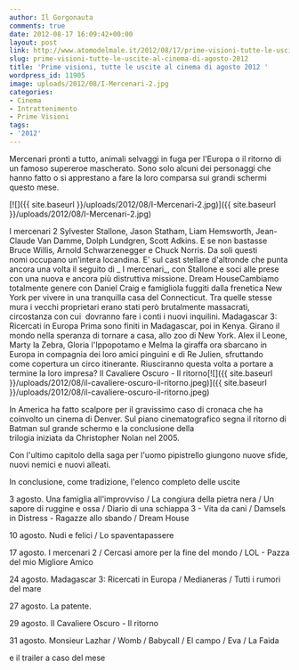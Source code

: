 ```yaml
---
author: Il Gorgonauta
comments: true
date: 2012-08-17 16:09:42+00:00
layout: post
link: http://www.atomodelmale.it/2012/08/17/prime-visioni-tutte-le-uscite-al-cinema-di-agosto-2012/
slug: prime-visioni-tutte-le-uscite-al-cinema-di-agosto-2012
title: 'Prime visioni, tutte le uscite al cinema di agosto 2012 '
wordpress_id: 11905
image: uploads/2012/08/I-Mercenari-2.jpg
categories:
- Cinema
- Intrattenimento
- Prime Visioni
tags:
- '2012'
---
```


Mercenari pronti a tutto, animali selvaggi in fuga per l'Europa o il ritorno di un famoso supereroe mascherato. Sono solo alcuni dei personaggi che hanno fatto o si apprestano a fare la loro comparsa sui grandi schermi questo mese.

[![]({{ site.baseurl }}/uploads/2012/08/I-Mercenari-2.jpg)]({{ site.baseurl }}/uploads/2012/08/I-Mercenari-2.jpg)

I mercenari 2 Sylvester Stallone, Jason Statham, Liam Hemsworth, Jean-Claude Van Damme, Dolph Lundgren, Scott Adkins. E se non bastasse Bruce Willis, Arnold Schwarzenegger e Chuck Norris. Da soli questi nomi occupano un'intera locandina. E' sul cast stellare d'altronde che punta ancora una volta il seguito di _ I mercenari_, con Stallone e soci alle prese con una nuova e ancora più distruttiva missione. Dream HouseCambiamo totalmente genere con Daniel Craig e famigliola fuggiti dalla frenetica New York per vivere in una tranquilla casa del Connecticut. Tra quelle stesse mura i vecchi proprietari erano stati però brutalmente massacrati, circostanza con cui  dovranno fare i conti i nuovi inquilini. Madagascar 3: Ricercati in Europa Prima sono finiti in Madagascar, poi in Kenya. Girano il mondo nella speranza di tornare a casa, allo zoo di New York. Alex il Leone, Marty la Zebra, Gloria l'Ippopotamo e Melma la giraffa ora sbarcano in Europa in compagnia dei loro amici pinguini e di Re Julien, sfruttando come copertura un circo itinerante. Riusciranno questa volta a portare a termine la loro impresa? Il Cavaliere Oscuro - Il ritorno[![]({{ site.baseurl }}/uploads/2012/08/il-cavaliere-oscuro-il-ritorno.jpeg)]({{ site.baseurl }}/uploads/2012/08/il-cavaliere-oscuro-il-ritorno.jpeg)

In America ha fatto scalpore per il gravissimo caso di cronaca che ha coinvolto un cinema di Denver. Sul piano cinematografico segna il ritorno di Batman sul grande schermo e la conclusione della trilogia iniziata da Christopher Nolan nel 2005.

Con l'ultimo capitolo della saga per l'uomo pipistrello giungono nuove sfide, nuovi nemici e nuovi alleati.

In conclusione, come tradizione, l'elenco completo delle uscite

3 agosto. Una famiglia all'improvviso / La congiura della pietra nera / Un sapore di ruggine e ossa / Diario di una schiappa 3 - Vita da cani / Damsels in Distress - Ragazze allo sbando / Dream House

10 agosto. Nudi e felici / Lo spaventapassere

17 agosto. I mercenari 2 / Cercasi amore per la fine del mondo / LOL - Pazza del mio Migliore Amico

24 agosto. Madagascar 3: Ricercati in Europa / Medianeras / Tutti i rumori del mare

27 agosto. La patente.

29 agosto. Il Cavaliere Oscuro - Il ritorno

31 agosto. Monsieur Lazhar / Womb / Babycall / El campo / Eva / La Faida

e il trailer a caso del mese

